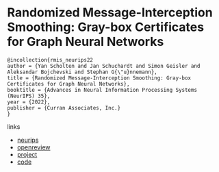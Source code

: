 # Randomized Message-Interception Smoothing: Gray-box Certificates for Graph Neural Networks

```
@incollection{rmis_neurips22
author = {Yan Scholten and Jan Schuchardt and Simon Geisler and Aleksandar Bojchevski and Stephan G{\"u}nnemann},
title = {Randomized Message-Interception Smoothing: Gray-box Certificates for Graph Neural Networks},
booktitle = {Advances in Neural Information Processing Systems (NeurIPS) 35},
year = {2022},
publisher = {Curran Associates, Inc.}
}
```

links
- [neurips](https://nips.cc/Conferences/2022/Schedule?showEvent=54776)
- [openreview](https://openreview.net/forum?id=t0VbBTw-o8)
- [project](https://www.cs.cit.tum.de/daml/interception-smoothing/)
- [code](https://github.com/yascho/interception_smoothing)
